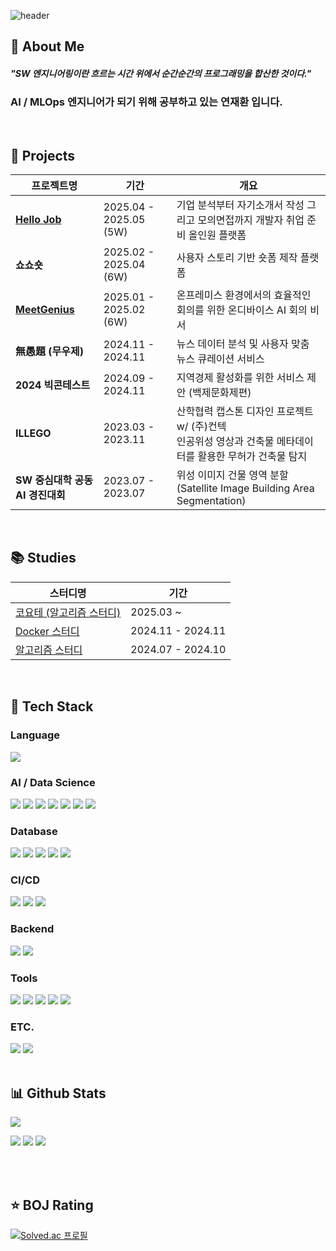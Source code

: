 <div>
  <!--Header-->
  
  ![header](https://capsule-render.vercel.app/api?type=venom&color=gradient&height=300&section=header&text=Ja-efan)
  
</div>

<div>
  <!--Body-->
  
  ## 👀 About Me

  #### *"SW 엔지니어링이란 흐르는 시간 위에서 순간순간의 프로그래밍을 합산한 것이다."*

  ###  AI / MLOps 엔지니어가 되기 위해 공부하고 있는 **연재환** 입니다.

  <br/>

  ## 📌 Projects

  | 프로젝트명 | 기간 | 개요 |
  |-----------|------|------|
  | [**Hello Job**](https://github.com/Ja-efan/HelloJob) | 2025.04 - 2025.05 (5W) | 기업 분석부터 자기소개서 작성 그리고 모의면접까지 개발자 취업 준비 올인원 플랫폼 |
  | **쇼쇼숏** | 2025.02 - 2025.04 (6W) | 사용자 스토리 기반 숏폼 제작 플랫폼 |
  | [**MeetGenius**](https://github.com/Ja-efan/MeetGenius) | 2025.01 - 2025.02 (6W) | 온프레미스 환경에서의 효율적인 회의를 위한 온디바이스 AI 회의 비서 |
  | **無愚題 (무우제)** | 2024.11 - 2024.11 | 뉴스 데이터 분석 및 사용자 맞춤 뉴스 큐레이션 서비스 |
  | **2024 빅콘테스트** | 2024.09 - 2024.11 | 지역경제 활성화를 위한 서비스 제안 (백제문화제편) |
  | **ILLEGO** | 2023.03 - 2023.11 | 산학협력 캡스톤 디자인 프로젝트 w/ (주)컨텍<br/>인공위성 영상과 건축물 메타데이터를 활용한 무허가 건축물 탐지 |
  | **SW 중심대학 공동 AI 경진대회** | 2023.07 - 2023.07 | 위성 이미지 건물 영역 분할 <br/>(Satellite Image Building Area Segmentation) |

  <br>

  ## 📚 Studies 
    
  | 스터디명 | 기간 |
  |---------|------|
  | [코요테 (알고리즘 스터디)](https://github.com/Ja-efan/CoyoTe) | 2025.03 ~ |
  | [Docker 스터디](https://github.com/Ja-efan/SSAFY-Docker-Study) | 2024.11 - 2024.11 |
  | [알고리즘 스터디](https://github.com/Ja-efan/Algorithm_Study_TypeA) | 2024.07 - 2024.10 |
      


  <br/>
  
  ## 🧱 Tech Stack
  ### Language
  <!--Python-->
  <img src="https://img.shields.io/badge/Python-3776AB?logo=python&logoColor=fff"/>

  
  ### AI / Data Science
  <!--PyTorch-->
  <img src="https://img.shields.io/badge/PyTorch-EE4C2C?&logo=PyTorch&logoColor=white"/>
  <!--Hugging Face-->
  <img src="https://img.shields.io/badge/Hugging%20Face-FFD21E?logo=huggingface&logoColor=000"/>
  <!-- Scikit-learn -->
  <img src="https://img.shields.io/badge/scikitlearn-%23F7931E?logo=scikitlearn&logoColor=white">
  <!--Pandas-->
  <img src="https://img.shields.io/badge/Pandas-150458?logo=pandas&logoColor=fff)"/>
  <!--Numpy-->
  <img src="https://img.shields.io/badge/NumPy-4DABCF?logo=numpy&logoColor=fff"/>
  <!-- OpenCV -->
  <img src="https://img.shields.io/badge/opencv-%235C3EE8?logo=opencv&logoColor=white">
  <!--Matplotlib-->
  <img src="https://custom-icon-badges.demolab.com/badge/Matplotlib-71D291?logo=matplotlib&logoColor=fff"/>
  
  ### Database
  <!--MySQL-->
  <img src="https://img.shields.io/badge/MySQL-4479A1?logo=mysql&logoColor=fff"/>
  <!-- MariaDB -->
  <img src="https://img.shields.io/badge/mariadb-%23003545?logo=mariadb&logoColor=white">
  <!-- PostgreSQL -->
  <img src="https://img.shields.io/badge/postgresql-%234169E1?logo=postgresql&logoColor=white">
  <!-- MongoDB -->
  <img src="https://img.shields.io/badge/mongodb-%2347A248?logo=mongodb&logoColor=white">
  <!-- ChromaDB -->
  <img src="https://img.shields.io/badge/chromadb-%2347A248?color=orange">

  ### CI/CD
  <!--Docker-->
  <img src="https://img.shields.io/badge/docker-2496ED?&logo=docker&logoColor=white"/>
  <!--GitLab CI-->
  <img src="https://img.shields.io/badge/GitLab%20CI-FC6D26?logo=gitlab&logoColor=fff"/>
  <!--GitLab CI/CD-->
  <img src="https://img.shields.io/badge/Jenkins-D24939?logo=jenkins&logoColor=white"/>

  ### Backend
  <!--FastAPI-->
  <img src="https://img.shields.io/badge/FastAPI-009485.svg?logo=fastapi&logoColor=white"/>
  <!--Django-->
  <img src="https://img.shields.io/badge/Django-092E20?&logo=Django&logoColor=white"/>
  
  ### Tools
  <!--git-->
  <img src="https://img.shields.io/badge/git-F05032?&logo=git&logoColor=white"/>
  <!--github-->
  <img src="https://img.shields.io/badge/GitHub-%23121011.svg?logo=github&logoColor=white"/>
  <!--jupyter-->
  <img src="https://img.shields.io/badge/jupyter-F37626?&logo=jupyter&logoColor=white"/>
  <!--notion-->
  <img src="https://img.shields.io/badge/notion-000000?&logo=notion&logoColor=white"/>
  <!--colab-->
  <img src="https://img.shields.io/badge/Google%20Colab-F9AB00?logo=googlecolab&logoColor=fff"/>

  ### ETC.
  <!-- Linux -->
  <img src="https://img.shields.io/badge/linux-%23FCC624?logo=linux&logoColor=white&color=orange">
  <!--Anaconda-->
  <img src="https://img.shields.io/badge/Anaconda-44A833?logo=anaconda&logoColor=fff"/>
  
  <br>
  <br>
  
  ## 📊 Github Stats
  ![](https://github-profile-summary-cards.vercel.app/api/cards/profile-details?username=Ja-efan&theme=nord_dark)

  ![](https://github-profile-summary-cards.vercel.app/api/cards/repos-per-language?username=Ja-efan&theme=nord_dark)
  ![](https://github-profile-summary-cards.vercel.app/api/cards/most-commit-language?username=Ja-efan&theme=nord_dark)
  ![](https://github-profile-summary-cards.vercel.app/api/cards/stats?username=Ja-efan&theme=nord_dark)
  
  <br>
  <br>

  ## ⭐ BOJ Rating
  [![Solved.ac 프로필](https://mazassumnida.wtf/api/v2/generate_badge?boj=woghks1213y)](https://solved.ac/woghks1213y)

</div>
